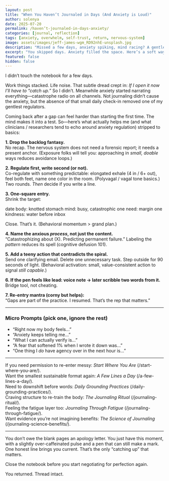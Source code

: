 ```yaml
---
layout: post
title: "When You Haven’t Journaled in Days (And Anxiety is Loud)"
author: solenya
date: 2025-07-20
permalink: /haven’t-journaled-in-days-anxiety/
categories: [journal, reflection]
tags: [anxiety, overwhelm, self-trust, return, nervous-system]
image: assets/images/jeff-james-wgm_RD92nhE-unsplash.jpg
description: "Missed a few days, anxiety spiking, mind racing? A gentle, practical way back—no guilt spiral, just small regulation steps."
excerpt: "You skipped days. Anxiety filled the space. Here’s a soft way to return without making it a performance."
featured: false
hidden: false
---
```


I didn’t touch the notebook for a few days.

Work things stacked. Life noise. That subtle dread crept in: *If I open it now I’ll have to “catch up.”* So I didn’t. Meanwhile anxiety started narrating everything—catastrophe radio on all channels. Not journaling didn’t cause the anxiety, but the absence of that small daily check-in removed one of my gentlest regulators.

Coming back after a gap can feel harder than starting the first time. The mind makes it into a test. So—here’s what actually helps me (and what clinicians / researchers tend to echo around anxiety regulation) stripped to basics:

**1. Drop the backlog fantasy.**  
No recap. The nervous system does not need a forensic report; it needs a present anchor. (Exposure folks will tell you: approaching in *small, doable* ways reduces avoidance loops.)

**2. Regulate first, write second (or not).**  
Co-regulate with something predictable: elongated exhale (4 in / 6+ out), feel both feet, name one color in the room. (Polyvagal / vagal tone basics.) Two rounds. *Then* decide if you write a line.

**3. One-square entry.**  
Shrink the target:  

date
body: knotted stomach
mind: busy, catastrophic
one need: margin
one kindness: water before inbox

Close. That’s it. (Behavioral momentum > grand plan.)

**4. Name the anxious *process*, not just the content.**  
“Catastrophizing about (X). Predicting permanent failure.” Labeling the *pattern* reduces its spell (cognitive defusion 101).

**5. Add a teeny action that contradicts the spiral.**  
Send one clarifying email. Delete one unnecessary task. Step outside for 90 seconds of light. (Behavioral activation: small, value-consistent action to signal *still capable*.)

**6. If the pen feels like lead: voice note → later scribble two words from it.**  
Bridge tool, not cheating.

**7. Re-entry mantra (corny but helps):**  
“Gaps are part of the practice. I resumed. That’s the rep that matters.”

---

### Micro Prompts (pick one, ignore the rest)

- “Right now my body feels…”
- “Anxiety keeps telling me…”
- “What I can actually verify is…”
- “A fear that softened 1% when I wrote it down was…”
- “One thing I *do* have agency over in the next hour is…”

---

If you need permission to re-enter messy: *Start Where You Are* (/start-where-you-are/).  
Want the smallest sustainable format again: *A Few Lines a Day* (/a-few-lines-a-day/).  
Need to downshift before words: *Daily Grounding Practices* (/daily-grounding-practices/).  
Craving structure to re-train the body: *The Journaling Ritual* (/journaling-ritual/).  
Feeling the fatigue layer too: *Journaling Through Fatigue* (/journaling-through-fatigue/).  
Want evidence you’re not imagining benefits: *The Science of Journaling* (/journaling-science-benefits/).

---

You don’t owe the blank pages an apology letter. You just have this moment, with a slightly over-caffeinated pulse and a pen that can still make a mark. One honest line brings you current. That’s the only “catching up” that matters.

Close the notebook before you start negotiating for perfection again.

You returned. Thread intact.